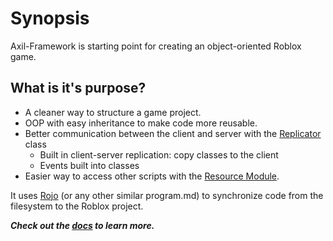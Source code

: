 # Synopsis

Axil-Framework is starting point for creating an object-oriented Roblox game.

## What is it's purpose?
- A cleaner way to structure a game project.
- OOP with easy inheritance to make code more reusable.
- Better communication between the client and server with the [Replicator](Classes/Replicator.md) class
  - Built in client-server replication: copy classes to the client
  - Events built into classes
- Easier way to access other scripts with the [Resource Module](Modules/ResourceModule.md).

It uses [Rojo](https://rojo.space) (or any other similar program.md) to synchronize code from the filesystem to the Roblox project.

***Check out the [docs](docs/Index.md) to learn more.***